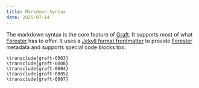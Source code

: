 ```yaml
---
title: Markdown Syntax
date: 2025-07-14
---
```


The markdown syntax is the core feature of [Graft](). It supports most of what
[Forester]() has to offer. It uses a [Jekyll format
frontmatter](https://jekyllrb.com/docs/front-matter/) to provide [Forester]()
metadata and supports special code blocks too.

```forester
\transclude{graft-0003}
\transclude{graft-0008}
\transclude{graft-0004}
\transclude{graft-0005}
\transclude{graft-0007}
```

[Forester]: https://www.forester-notes.org/index/index.xml
